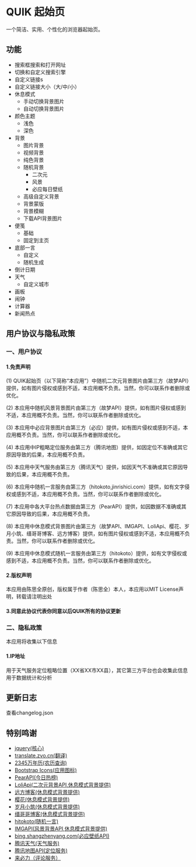 # QUIK 起始页

一个简洁、实用、个性化的浏览器起始页。

## 功能

- 搜索框搜索和打开网址
- 切换和自定义搜索引擎
- 自定义链接s
- 自定义链接大小（大/中/小）
- 休息模式
  - 手动切换背景图片 
  - 自动切换背景图片 
- 颜色主题
  - 浅色
  - 深色
- 背景
  - 图片背景
  - 视频背景
  - 纯色背景
  - 随机背景
    - 二次元
    - 风景
    - 必应每日壁纸
  - 高级自定义背景
  - 背景蒙版
  - 背景模糊
  - 下载API背景图片
- 便笺
  - 基础
  - 固定到主页
- 底部一言
  - 自定义
  - 随机生成
- 倒计日期
- 天气
  - 自定义城市
- 画板
- 闹钟
- 计算器
- 新闻热点

## 用户协议与隐私政策

### 一、用户协议

#### 1.免责声明

<p>(1) QUIK起始页（以下简称“本应用”）中随机二次元背景图片由第三方（故梦API）提供，如有图片侵权或感到不适，本应用概不负责。当然，你可以联系作者删除或优化。</p>
<p>(2) 本应用中随机风景背景图片由第三方（故梦API）提供，如有图片侵权或感到不适，本应用概不负责。当然，你可以联系作者删除或优化。</p>
<p>(3) 本应用中必应背景图片由第三方（必应）提供，如有图片侵权或感到不适，本应用概不负责。当然，你可以联系作者删除或优化。</p>
<p>(4) 本应用中IP粗略定位服务由第三方（腾讯地图）提供，如因定位不准确或其它原因导致的后果，本应用概不负责。</p>
<p>(5) 本应用中天气服务由第三方（腾讯天气）提供，如因天气不准确或其它原因导致的后果，本应用概不负责。</p>
<p>(6) 本应用中随机一言服务由第三方（hitokoto,jinrishici.com）提供，如有文字侵权或感到不适，本应用概不负责。当然，你可以联系作者删除或优化。</p>
<p>(7) 本应用中各大平台热点数据由第三方（PearAPI）提供，如因数据不准确或其它原因导致的后果，本应用概不负责。</p>
<p>(8) 本应用中休息模式背景图片由第三方（故梦API、IMGAPI、LoliApi、樱花、岁月小筑、缙哥哥博客、远方博客）提供，如有图片侵权或感到不适，本应用概不负责。当然，你可以联系作者删除或优化。</p>
<p>(9) 本应用中休息模式随机一言服务由第三方（hitokoto）提供，如有文字侵权或感到不适，本应用概不负责。当然，你可以联系作者删除或优化。</p>


#### 2.版权声明

本应用由陈思全原创，版权属于作者（陈思全）本人，本应用以MIT License声明，转载请注明出处

#### 3.同意此协议代表你同意以后QUIK所有的协议更新

### 二、隐私政策

本应用将收集以下信息
#### 1.IP地址

用于天气服务定位粗略位置（XX省XX市XX县），其它第三方平台也会收集此信息用于数据统计和分析

## 更新日志

查看changelog.json

## 特别鸣谢

<ul>
    <li><a href="https://jquery.com/" target="_blank">jquery(核心)</a></li>
    <li><a href="http://translate.zvo.cn/" target="_blank">translate.zvo.cn(翻译)</a></li>
    <li><a href="https://tools.2345.com/rili.htm" target="_blank">2345万年历(农历查询)</a></li>
    <li><a href="https://icons.getbootstrap.com/" target="_blank">Bootstrap Icons(应用图标)</a></li>
    <li><a href="https://api.pearktrue.cn/" target="_blank">PearAPI(今日热榜)</a></li>
    <li><a href="https://loliapi.com/" target="_blank">LoliApi(二次元背景API,休息模式背景提供)</a></li>
    <li><a href="https://blog.ltyuanfang.cn/" target="_blank">远方博客(休息模式背景提供)</a></li>
    <li><a href="https://dmoe.cc/" target="_blank">樱花(休息模式背景提供)</a></li>
    <li><a href="https://img.xjh.me/" target="_blank">岁月小筑(休息模式背景提供)</a></li>
    <li><a href="https://www.dujin.org/" target="_blank">缙哥哥博客(休息模式背景提供)</a></li>
    <li><a href="https://hitokoto.cn/" target="_blank">hitokoto(随机一言)</a></li>
    <li><a href="https://imgapi.cn/" target="_blank">IMGAPI(风景背景API,休息模式背景提供)</a></li>
    <li><a href="https://bing.shangzhenyang.com/" target="_blank">bing.shangzhenyang.com(必应壁纸API)</a></li>
    <li><a href="https://tianqi.qq.com/" target="_blank">腾讯天气(天气服务)</a></li>
    <li><a href="https://map.qq.com/" target="_blank">腾讯地图API(定位服务)</a></li>
    <li><a href="https://livere.com/" target="_blank">来必力（评论服务）</a></li>
  </ul>